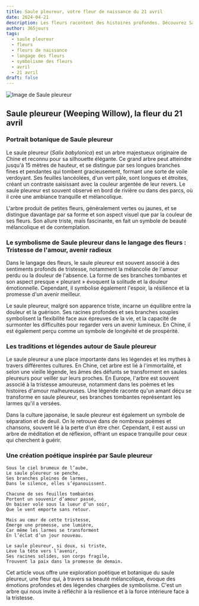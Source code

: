 ```yaml
---
title: Saule pleureur, votre fleur de naissance du 21 avril
date: 2024-04-21
description: Les fleurs racontent des histoires profondes. Découvrez Saule pleureur, votre fleur de naissance du 21 avril, ses symboles et récits fascinants. Plongez dans sa signification et son langage unique dans l'art floral.
author: 365jours
tags:
  - saule pleureur
  - fleurs
  - fleurs de naissance
  - langage des fleurs
  - symbolisme des fleurs
  - avril
  - 21 avril
draft: false
---
```


![Image de Saule pleureur](https://cdn.pixabay.com/photo/2022/06/02/16/23/weeping-willow-7238442_1280.jpg#center)


## **Saule pleureur (Weeping Willow)**, la fleur du 21 avril

### Portrait botanique de Saule pleureur

Le saule pleureur (_Salix babylonica_) est un arbre majestueux originaire de Chine et reconnu pour sa silhouette élégante. Ce grand arbre peut atteindre jusqu'à 15 mètres de hauteur, et se distingue par ses longues branches fines et pendantes qui tombent gracieusement, formant une sorte de voile verdoyant. Ses feuilles lancéolées, d'un vert pâle, sont longues et étroites, créant un contraste saisissant avec la couleur argentée de leur revers. Le saule pleureur est souvent observé en bord de rivière ou dans des parcs, où il crée une ambiance tranquille et mélancolique.

L'arbre produit de petites fleurs, généralement vertes ou jaunes, et se distingue davantage par sa forme et son aspect visuel que par la couleur de ses fleurs. Son allure triste, mais fascinante, en fait un symbole de beauté mélancolique et de contemplation.



### Le symbolisme de Saule pleureur dans le langage des fleurs : Tristesse de l'amour, avenir radieux

Dans le langage des fleurs, le saule pleureur est souvent associé à des sentiments profonds de tristesse, notamment la mélancolie de l'amour perdu ou la douleur de l'absence. La forme de ses branches tombantes et son aspect presque « pleurant » évoquent la solitude et la douleur émotionnelle. Cependant, il symbolise également l'espoir, la résilience et la promesse d'un avenir meilleur.

Le saule pleureur, malgré son apparence triste, incarne un équilibre entre la douleur et la guérison. Ses racines profondes et ses branches souples symbolisent la flexibilité face aux épreuves de la vie, et la capacité de surmonter les difficultés pour regarder vers un avenir lumineux. En Chine, il est également perçu comme un symbole de longévité et de prospérité.



### Les traditions et légendes autour de Saule pleureur

Le saule pleureur a une place importante dans les légendes et les mythes à travers différentes cultures. En Chine, cet arbre est lié à l'immortalité, et selon une vieille légende, les âmes des défunts se transforment en saules pleureurs pour veiller sur leurs proches. En Europe, l'arbre est souvent associé à la tristesse amoureuse, notamment dans les poèmes et les histoires d'amour malheureuses. Une légende raconte qu'un amant déçu se transforme en saule pleureur, ses branches tombantes représentant les larmes qu'il a versées.

Dans la culture japonaise, le saule pleureur est également un symbole de séparation et de deuil. On le retrouve dans de nombreux poèmes et chansons, souvent lié à la perte d'un être cher. Cependant, il est aussi un arbre de méditation et de réflexion, offrant un espace tranquille pour ceux qui cherchent à guérir.



### Une création poétique inspirée par Saule pleureur

```
Sous le ciel brumeux de l’aube,  
Le saule pleureur se penche,  
Ses branches pleines de larmes,  
Dans le silence, elles s’épanouissent.

Chacune de ses feuilles tombantes  
Portent un souvenir d’amour passé,  
Un baiser volé sous la lueur d’un soir,  
Que le vent emporte sans retour.

Mais au cœur de cette tristesse,  
Émerge une promesse, une lumière,  
Car même les larmes se transforment  
En l’éclat d’un jour nouveau.

Le saule pleureur, si doux, si triste,  
Lève la tête vers l’avenir,  
Ses racines solides, son corps fragile,  
Trouvent la paix dans la promesse de demain.
```



Cet article vous offre une exploration poétique et botanique du saule pleureur, une fleur qui, à travers sa beauté mélancolique, évoque des émotions profondes et des légendes chargées de symbolisme. C'est un arbre qui nous invite à réfléchir à la résilience et à la force intérieure face à la tristesse.


